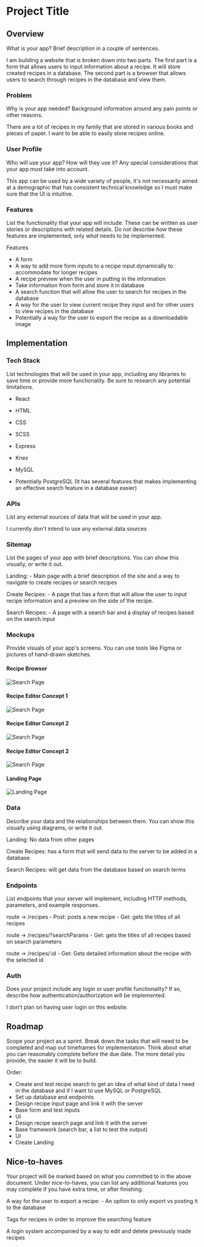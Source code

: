 # Project Title

## Overview

What is your app? Brief description in a couple of sentences.

I am building a website that is broken down into two parts. The first part is a form that allows users to input information about a recipe. It will store created recipes in a database. The second part is a browser that allows users to search through recipes in the database and view them.

### Problem

Why is your app needed? Background information around any pain points or other reasons.

There are a lot of recipes in my family that are stored in various books and pieces of paper. I want to be able to easily store recipes online.

### User Profile

Who will use your app? How will they use it? Any special considerations that your app must take into account.

This app can be used by a wide variety of people, it's not necessarily aimed at a demographic that has consistent technical knowledge so I must make sure that the UI is intuitive.

### Features

List the functionality that your app will include. These can be written as user stories or descriptions with related details. Do not describe _how_ these features are implemented, only _what_ needs to be implemented.

Features

- A form
- A way to add more form inputs to a recipe input dynamically to accommodate for longer recipes
- A recipe preview when the user in putting in the information
- Take information from form and store it in database
- A search function that will allow the user to search for recipes in the database
- A way for the user to view current recipe they input and for other users to view recipes in the database
- Potentially a way for the user to export the recipe as a downloadable image

## Implementation

### Tech Stack

List technologies that will be used in your app, including any libraries to save time or provide more functionality. Be sure to research any potential limitations.

- React
- HTML
- CSS
- SCSS

- Express
- Knex
- MySQL
- Potentially PostgreSQL (It has several features that makes implementing an effective search feature in a database easier)

### APIs

List any external sources of data that will be used in your app.

I currently don't intend to use any external data sources

### Sitemap

List the pages of your app with brief descriptions. You can show this visually, or write it out.

Landing: - Main page with a brief description of the site and a way to navigate to create recipes or search recipes

Create Recipes: - A page that has a form that will allow the user to input recipe information and a preview on the side of the recipe.

Search Recipes: - A page with a search bar and a display of recipes based on the search input

### Mockups

Provide visuals of your app's screens. You can use tools like Figma or pictures of hand-drawn sketches.

#### Recipe Browser

![Search Page](./mdAssets//Screenshot%202024-01-21%20195338.png)

#### Recipe Editor Concept 1

![Search Page](./mdAssets/Screenshot%202024-01-21%20195158.png)

#### Recipe Editor Concept 2

![Search Page](./mdAssets/Screenshot%202024-01-21%20195238.png)

#### Recipe Editor Concept 2

![Search Page](./mdAssets/Screenshot%202024-01-21%20195158.png)

#### Landing Page

![Landing Page](./mdAssets/Screenshot%202024-01-21%20195309.png)

### Data

Describe your data and the relationships between them. You can show this visually using diagrams, or write it out.

Landing: No data from other pages

Create Recipes: has a form that will send data to the server to be added in a database

Search Recipes: will get data from the database based on search terms

### Endpoints

List endpoints that your server will implement, including HTTP methods, parameters, and example responses.

route -> /recipes - Post: posts a new recipe - Get: gets the titles of all recipes

route -> /recipes/?searchParams - Get: gets the titles of all recipes based on search parameters

route -> /recipes/:id - Get: Gets detailed information about the recipe with the selected id

### Auth

Does your project include any login or user profile functionality? If so, describe how authentication/authorization will be implemented.

I don't plan on having user login on this website.

## Roadmap

Scope your project as a sprint. Break down the tasks that will need to be completed and map out timeframes for implementation. Think about what you can reasonably complete before the due date. The more detail you provide, the easier it will be to build.

Order:

- Create and test recipe search to get an idea of what kind of data I need in the database and if I want to use MySQL or PostgreSQL
- Set up database and endpoints
- Design recipe input page and link it with the server
- Base form and test inputs
- UI
- Design recipe search page and link it with the server
- Base framework (search bar, a list to test the output)
- UI
- Create Landing

## Nice-to-haves

Your project will be marked based on what you committed to in the above document. Under nice-to-haves, you can list any additional features you may complete if you have extra time, or after finishing.

A way for the user to export a recipe: - An option to only export vs posting it to the database

Tags for recipes in order to improve the searching feature

A login system accompanied by a way to edit and delete previously made recipes
